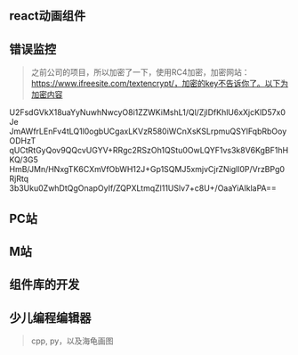 ## react动画组件

## 错误监控

> 之前公司的项目，所以加密了一下，使用RC4加密，加密网站：https://www.ifreesite.com/textencrypt/，加密的key不告诉你了。以下为加密内容

U2FsdGVkX18uaYyNuwhNwcyO8i1ZZWKiMshL1/Ql/ZjlDfKhlU6xXjcKlD57x0Je
JmAWfrLEnFv4tLQ1l0ogbUCgaxLKVzR580iWCnXsKSLrpmuQSYlFqbRbOoyODHzT
qUCtRtGyQov9QQcvUGYV+RRgc2RSzOh1QStu0OwLQYF1vs3k8V6KgBF1hHKQ/3G5
HmB/JMn/HNxgTK6CXmVfObWH12J+Gp1SQMJ5xmjvCjrZNigll0P/VrzBPg0RjRtq
3b3Uku0ZwhDtQgOnapOyIf/ZQPXLtmqZl11USlv7+c8U+/OaaYiAIklaPA==

## PC站

## M站

## 组件库的开发

## 少儿编程编辑器

> cpp, py，以及海龟画图